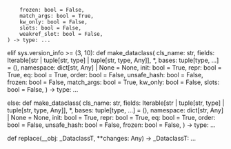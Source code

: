 
        frozen: bool = False,
        match_args: bool = True,
        kw_only: bool = False,
        slots: bool = False,
        weakref_slot: bool = False,
    ) -> type: ...

elif sys.version_info >= (3, 10):
    def make_dataclass(
        cls_name: str,
        fields: Iterable[str | tuple[str, type] | tuple[str, type, Any]],
        *,
        bases: tuple[type, ...] = (),
        namespace: dict[str, Any] | None = None,
        init: bool = True,
        repr: bool = True,
        eq: bool = True,
        order: bool = False,
        unsafe_hash: bool = False,
        frozen: bool = False,
        match_args: bool = True,
        kw_only: bool = False,
        slots: bool = False,
    ) -> type: ...

else:
    def make_dataclass(
        cls_name: str,
        fields: Iterable[str | tuple[str, type] | tuple[str, type, Any]],
        *,
        bases: tuple[type, ...] = (),
        namespace: dict[str, Any] | None = None,
        init: bool = True,
        repr: bool = True,
        eq: bool = True,
        order: bool = False,
        unsafe_hash: bool = False,
        frozen: bool = False,
    ) -> type: ...

def replace(__obj: _DataclassT, **changes: Any) -> _DataclassT: ...
                                                                                                                                                                                                                                                                                                                                                                                                                                       